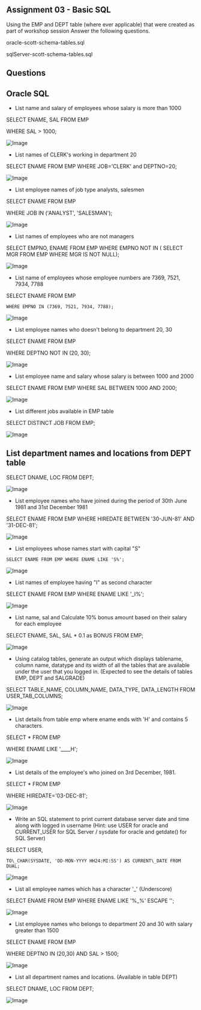 ## Assignment 03 - Basic SQL

Using the EMP and DEPT table (where ever applicable) that were created as part of workshop session Answer the following questions.

oracle-scott-schema-tables.sql

sqlServer-scott-schema-tables.sql

## Questions

## Oracle SQL

- List name and salary of employees whose salary is more than 1000

SELECT ENAME, SAL FROM EMP

WHERE SAL > 1000;

![Image](tmphnjk6co__artifacts/image_000000_14e8639765cfcd90772eadfed24731a6c0e9968efcceae2529d5ee8ad3cf6f26.png)

- List names of CLERK's working in department 20

SELECT ENAME FROM EMP WHERE JOB='CLERK' and DEPTNO=20;

![Image](tmphnjk6co__artifacts/image_000001_57d474402574e8c773eae64d7c06fa5b2fd85e92c325c5b647e483f1b309b7c8.png)

- List employee names of job type analysts, salesmen

SELECT ENAME FROM EMP

WHERE JOB IN ('ANALYST', 'SALESMAN');

![Image](tmphnjk6co__artifacts/image_000002_9e37df31af3446c6df05e1d1aac992d3e4fae504762bcd37d0a6517f076f9835.png)

- List names of employees who are not managers

SELECT EMPNO, ENAME FROM EMP WHERE EMPNO NOT IN ( SELECT MGR FROM EMP WHERE MGR IS NOT NULL);

![Image](tmphnjk6co__artifacts/image_000003_b398a6bf2257c2cd8231e6c43c1fe39b3e786abe310374e22db04011e6f22d42.png)

- List name of employees whose employee numbers are 7369, 7521, 7934, 7788

SELECT ENAME FROM EMP

```
WHERE EMPNO IN (7369, 7521, 7934, 7788);
```

![Image](tmphnjk6co__artifacts/image_000004_6831559b0424cb1376da808e0197513e5925efff971e421c57d828360dc2e2bf.png)

- List employee names who doesn't belong to department 20, 30

SELECT ENAME FROM EMP

WHERE DEPTNO NOT IN (20, 30);

![Image](tmphnjk6co__artifacts/image_000005_5807d4e5443f39359457dbca55ba68c9d499eb242bea91171821bf70f7ec219e.png)

- List employee name and salary whose salary is between 1000 and 2000

SELECT ENAME FROM EMP WHERE SAL BETWEEN 1000 AND 2000;

![Image](tmphnjk6co__artifacts/image_000006_549ea90b013fe7b11d8cce15c0bca22dabfb5f29494cead616c4d6b1010e4967.png)

- List different jobs available in EMP table

SELECT DISTINCT JOB FROM EMP;

![Image](tmphnjk6co__artifacts/image_000007_6b73273a2ce940bb377707a8d4af23ca81c401c6ba308521574454d52c1dcace.png)

## List department names and locations from DEPT table

SELECT DNAME, LOC FROM DEPT;

![Image](tmphnjk6co__artifacts/image_000008_5497e7a24d3d5d55b5d3be3f9425535d1b296c43603e2746c04e989b56544960.png)

- List employee names who have joined during the period of 30th June 1981 and 31st December 1981

SELECT ENAME FROM EMP WHERE HIREDATE BETWEEN '30-JUN-81' AND '31-DEC-81';

![Image](tmphnjk6co__artifacts/image_000009_14f3ae679e52bb485326145ff66fa44dff8cb3fbc6d93495d40a688da85de8b7.png)

- List employees whose names start with capital "S"

```
SELECT ENAME FROM EMP WHERE ENAME LIKE 'S%';
```

![Image](tmphnjk6co__artifacts/image_000010_4057a7b3944f3e0691a8d863c2b4ffe6e6b8f873219a66835afce54081696fbd.png)

- List names of employee having "I" as second character

SELECT ENAME FROM EMP WHERE ENAME LIKE '\_I%';

![Image](tmphnjk6co__artifacts/image_000011_f2ea33938728e3dc51fa4c38e4080101d4133d6a67cdbf1fd21e971be24e7869.png)

- List name, sal and Calculate 10% bonus amount based on their salary for each employee

SELECT ENAME, SAL, SAL * 0.1 as BONUS FROM EMP;

![Image](tmphnjk6co__artifacts/image_000012_b5de3f66e6e2292cf45de5c561e7ca6b74d887f306c33e102a6a7516b695d4f9.png)

- Using catalog tables, generate an output which displays tablename, column name, datatype and its width of all the tables that are available under the user that you logged in. Expected to see the details of tables EMP, DEPT and SALGRADE

SELECT TABLE\_NAME, COLUMN\_NAME, DATA\_TYPE, DATA\_LENGTH FROM USER\_TAB\_COLUMNS;

![Image](tmphnjk6co__artifacts/image_000013_6b2fdbb3fdb855441e1a0fdce5bf4b6ea9c08f6f8e46b9d0d2f46962bb34012f.png)

- List details from table emp where ename ends with 'H' and contains 5 characters.

SELECT * FROM EMP

WHERE ENAME LIKE '\_\_\_\_H';

![Image](tmphnjk6co__artifacts/image_000014_cc6c2cf79062d2cca385e06bafdae53845817557a38d8579f60bef3713a18074.png)

- List details of the employee's who joined on 3rd December, 1981.

SELECT * FROM EMP

WHERE HIREDATE='03-DEC-81';

![Image](tmphnjk6co__artifacts/image_000015_7ef49e4265b9894ec874e64f4209f62f823fcebe89c8718e4658678bed9a7115.png)

- Write an SQL statement to print current database server date and time along with logged in username Hint: use USER for oracle and CURRENT\_USER for SQL Server / sysdate for oracle and getdate() for SQL Server)

SELECT USER,

```
TO\_CHAR(SYSDATE, 'DD-MON-YYYY HH24:MI:SS') AS CURRENT\_DATE FROM DUAL;
```

![Image](tmphnjk6co__artifacts/image_000016_09abe600d18abad7acec996fcd2ac0dc8b7dcc8490509f89477e602bd42130eb.png)

- List all employee names which has a character '\_' Underscore)

SELECT ENAME FROM EMP WHERE ENAME LIKE '%\_%' ESCAPE '\';

![Image](tmphnjk6co__artifacts/image_000017_edb0218ce569320cc79a075003dc65aae6cf6b917720f434f2e668f56248dbdd.png)

- List employee names who belongs to department 20 and 30 with salary greater than 1500

SELECT ENAME FROM EMP

WHERE DEPTNO IN (20,30) AND SAL > 1500;

![Image](tmphnjk6co__artifacts/image_000018_a8b03b11e4ab28b83c1dedd345b17adbbf918b82f55c88c4bb5432f944df980d.png)

- List all department names and locations. Available in table DEPT

SELECT DNAME, LOC FROM DEPT;

![Image](tmphnjk6co__artifacts/image_000019_8a4d5ec7a6c6b94cdb20bc8045730a80ccfd1b88bff63d574577824110a28cd6.png)